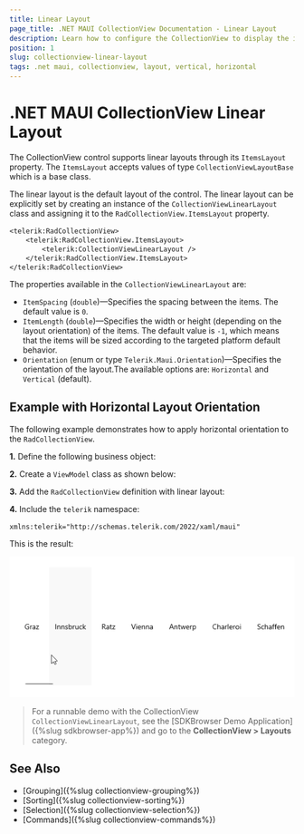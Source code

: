 ```yaml
---
title: Linear Layout
page_title: .NET MAUI CollectionView Documentation - Linear Layout
description: Learn how to configure the CollectionView to display the items vertically or horizontally.
position: 1
slug: collectionview-linear-layout
tags: .net maui, collectionview, layout, vertical, horizontal
---
```


# .NET MAUI CollectionView Linear Layout

The CollectionView control supports linear layouts through its `ItemsLayout` property. The `ItemsLayout` accepts values of type `CollectionViewLayoutBase` which is a base class.

The linear layout is the default layout of the control. The linear layout can be explicitly set by creating an instance of the `CollectionViewLinearLayout` class and assigning it to the `RadCollectionView.ItemsLayout` property.

```XAML
<telerik:RadCollectionView>
    <telerik:RadCollectionView.ItemsLayout>
        <telerik:CollectionViewLinearLayout />
    </telerik:RadCollectionView.ItemsLayout>
</telerik:RadCollectionView>
```

The properties available in the `CollectionViewLinearLayout` are: 

* `ItemSpacing` (`double`)&mdash;Specifies the spacing between the items. The default value is `0`.
* `ItemLength` (`double`)&mdash;Specifies the width or height (depending on the layout orientation) of the items. The default value is `-1`, which means that the items will be sized according to the targeted platform default behavior.
* `Orientation` (enum or type `Telerik.Maui.Orientation`)&mdash;Specifies the orientation of the layout.The available options are: `Horizontal` and `Vertical` (default).

## Example with Horizontal Layout Orientation

The following example demonstrates how to apply horizontal orientation to the `RadCollectionView`.
 
**1.** Define the following business object:

<snippet id='collectionview-datamodel' />

**2.** Create a `ViewModel` class as shown below:

<snippet id='collectionview-viewmodel' />

**3.** Add the `RadCollectionView` definition with linear layout:

<snippet id='collectionview-linear-layout' />

**4.** Include the `telerik` namespace:

```XAML
xmlns:telerik="http://schemas.telerik.com/2022/xaml/maui" 
```

This is the result:

![.NET MAUI CollectionView Horizontal Orientation](../images/collectionview-horizontal-orientation.gif "Telerik .NET MAUI CollectionView")

> For a runnable demo with the CollectionView `CollectionViewLinearLayout`, see the [SDKBrowser Demo Application]({%slug sdkbrowser-app%}) and go to the **CollectionView > Layouts** category.

## See Also

- [Grouping]({%slug collectionview-grouping%})
- [Sorting]({%slug collectionview-sorting%})
- [Selection]({%slug collectionview-selection%})
- [Commands]({%slug collectionview-commands%})